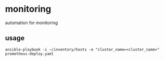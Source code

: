 # monitoring
automation for monitoring

## usage

    ansible-playbook -i ~/inventory/hosts -e "cluster_name=<cluster_name>" prometheus-deploy.yaml
